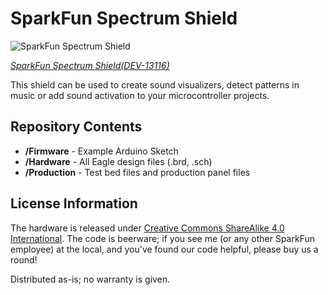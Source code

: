 SparkFun Spectrum Shield
========================

![SparkFun Spectrum Shield](https://cdn.sparkfun.com//assets/parts/1/0/1/6/8/13116-01.jpg)

[*SparkFun Spectrum Shield(DEV-13116)*](https://www.sparkfun.com/products/13116)

 This shield can be used to create sound visualizers, detect patterns in music or add sound activation to your microcontroller projects.

Repository Contents
-------------------
* **/Firmware** - Example Arduino Sketch
* **/Hardware** - All Eagle design files (.brd, .sch)
* **/Production** - Test bed files and production panel files

License Information
-------------------
The hardware is released under [Creative Commons ShareAlike 4.0 International](https://creativecommons.org/licenses/by-sa/4.0/).
The code is beerware; if you see me (or any other SparkFun employee) at the local, and you've found our code helpful, please buy us a round!

Distributed as-is; no warranty is given.
